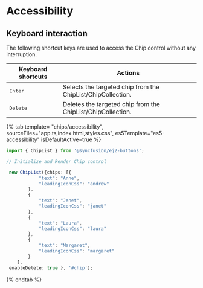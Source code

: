 # Accessibility

## Keyboard interaction

The following shortcut keys are used to access the Chip control without any interruption.

| Keyboard shortcuts | Actions |
|------------|-------------------|
| <kbd>Enter</kbd> | Selects the targeted chip from the ChipList/ChipCollection. |
| <kbd>Delete</kbd> | Deletes the targeted chip from the ChipList/ChipCollection. |

{% tab template= "chips/accessibility", sourceFiles="app.ts,index.html,styles.css",
es5Template="es5-accessibility" isDefaultActive=true %}

```typescript
import { ChipList } from '@syncfusion/ej2-buttons';

// Initialize and Render Chip control

 new ChipList({chips: [{
            "text": "Anne",
            "leadingIconCss": "andrew"
        },
        {
            "text": "Janet",
            "leadingIconCss": "janet"
        },
        {
            "text": "Laura",
            "leadingIconCss": "laura"
        },
        {
            "text": "Margaret",
            "leadingIconCss": "margaret"
        }
    ],
 enableDelete: true }, '#chip');
```

{% endtab %}